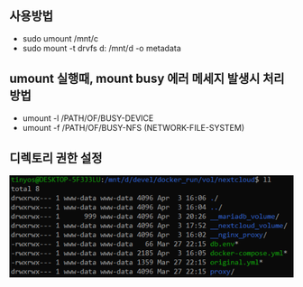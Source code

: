## 사용방법
- sudo umount /mnt/c
- sudo mount -t drvfs d: /mnt/d -o metadata 

## umount 실행때, mount busy 에러 메세지 발생시 처리방법 
- umount -l /PATH/OF/BUSY-DEVICE
- umount -f /PATH/OF/BUSY-NFS (NETWORK-FILE-SYSTEM)

## 디렉토리 권한 설정 
![WsL 디렉토리 권한](res/dir_permission.png)
